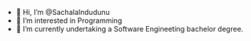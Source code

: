 - 👋 Hi, I’m @SachalaIndudunu
- 👀 I’m interested in Programming
- 🌱 I’m currently undertaking a Software Engineeting bachelor degree.

<!---
SachalaIndudunu/SachalaIndudunu is a ✨ special ✨ repository because its `README.md` (this file) appears on your GitHub profile.
You can click the Preview link to take a look at your changes.
--->
